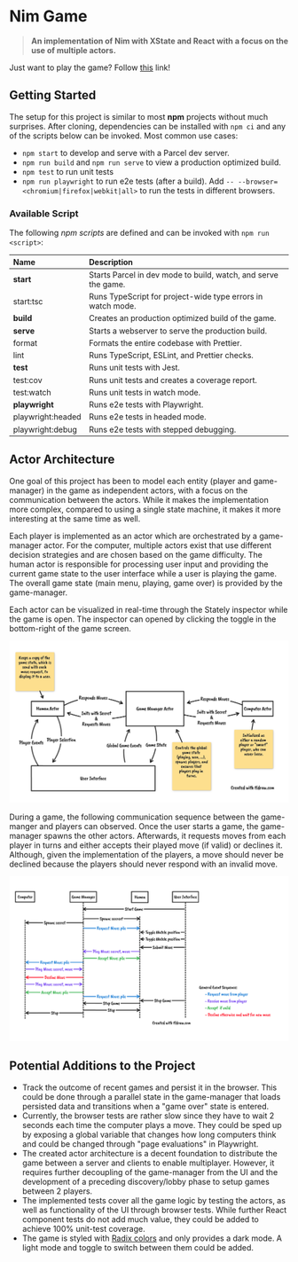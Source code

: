 # Nim Game

> **An implementation of Nim with XState and React with a focus on the use of
> multiple actors.**

Just want to play the game? Follow [this](https://nim-game.vercel.app) link!

## Getting Started

The setup for this project is similar to most **npm** projects without much
surprises. After cloning, dependencies can be installed with `npm ci` and any of
the scripts below can be invoked. Most common use cases:

- `npm start` to develop and serve with a Parcel dev server.
- `npm run build` and `npm run serve` to view a production optimized build.
- `npm test` to run unit tests
- `npm run playwright` to run e2e tests (after a build). Add
  `-- --browser=<chromium|firefox|webkit|all>` to run the tests in different
  browsers.

### Available Script

The following _npm scripts_ are defined and can be invoked with
`npm run <script>`:

| Name              | Description                                                    |
| :---------------- | :------------------------------------------------------------- |
| **start**         | Starts Parcel in dev mode to build, watch, and serve the game. |
| start:tsc         | Runs TypeScript for project-wide type errors in watch mode.    |
| **build**         | Creates an production optimized build of the game.             |
| **serve**         | Starts a webserver to serve the production build.              |
| format            | Formats the entire codebase with Prettier.                     |
| lint              | Runs TypeScript, ESLint, and Prettier checks.                  |
| **test**          | Runs unit tests with Jest.                                     |
| test:cov          | Runs unit tests and creates a coverage report.                 |
| test:watch        | Runs unit tests in watch mode.                                 |
| **playwright**    | Runs e2e tests with Playwright.                                |
| playwright:headed | Runs e2e tests in headed mode.                                 |
| playwright:debug  | Runs e2e tests with stepped debugging.                         |

## Actor Architecture

One goal of this project has been to model each entity (player and game-manager)
in the game as independent actors, with a focus on the communication between the
actors. While it makes the implementation more complex, compared to using a
single state machine, it makes it more interesting at the same time as well.

Each player is implemented as an actor which are orchestrated by a game-manager
actor. For the computer, multiple actors exist that use different decision
strategies and are chosen based on the game difficulty. The human actor is
responsible for processing user input and providing the current game state to
the user interface while a user is playing the game. The overall game state
(main menu, playing, game over) is provided by the game-manager.

Each actor can be visualized in real-time through the Stately inspector while
the game is open. The inspector can opened by clicking the toggle in the
bottom-right of the game screen.

![game architecture](./docs_architecture.png)

During a game, the following communication sequence between the game-manger and
players can observed. Once the user starts a game, the game-manager spawns the
other actors. Afterwards, it requests moves from each player in turns and either
accepts their played move (if valid) or declines it. Although, given the
implementation of the players, a move should never be declined because the
players should never respond with an invalid move.

![communication sequence](./docs_sequence.png)

## Potential Additions to the Project

- Track the outcome of recent games and persist it in the browser. This could be
  done through a parallel state in the game-manager that loads persisted data
  and transitions when a "game over" state is entered.
- Currently, the browser tests are rather slow since they have to wait 2 seconds
  each time the computer plays a move. They could be sped up by exposing a
  global variable that changes how long computers think and could be changed
  through "page evaluations" in Playwright.
- The created actor architecture is a decent foundation to distribute the game
  between a server and clients to enable multiplayer. However, it requires
  further decoupling of the game-manager from the UI and the development of a
  preceding discovery/lobby phase to setup games between 2 players.
- The implemented tests cover all the game logic by testing the actors, as well
  as functionality of the UI through browser tests. While further React
  component tests do not add much value, they could be added to achieve 100%
  unit-test coverage.
- The game is styled with [Radix colors](https://www.radix-ui.com/colors) and
  only provides a dark mode. A light mode and toggle to switch between them
  could be added.
